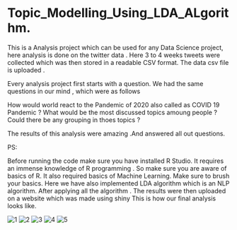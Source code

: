 # Topic_Modelling_Using_LDA_ALgorithm.
This is a  Analysis project  which can be used for any Data Science project, here analysis is done on the twitter data . 
Here 3 to 4 weeks tweets were collected which was then stored in a readable CSV format.
The data csv file is uploaded .

Every analysis project first starts with a question.
We had the same questions in our mind , which were as follows 


How would world react to the Pandemic of 2020 also called as COVID 19 Pandemic ?
What would be the most discussed topics amoung people ?
Could there be any grouping in thoes topics ? 

The results of this analysis were amazing .And answered all out questions.

PS:

Before running the code make sure you have installed R Studio.
It requires an immense knowledge of R programming . So make sure you are aware of basics of R.
It also required basics of Machine Learning. 
Make sure to brush your basics.
Here we have also implemented LDA algorithm which is an NLP algorithm.
After applying all the algorithm . The results were then uploaded on a website which was made using shiny 
This is how our final analysis looks like.

![1](https://user-images.githubusercontent.com/57183634/88646715-f92ec680-d0e2-11ea-97a9-1bd8f94343e2.PNG)
![2](https://user-images.githubusercontent.com/57183634/88646731-fcc24d80-d0e2-11ea-9bea-4fe10a9ff169.PNG)
![3](https://user-images.githubusercontent.com/57183634/88646734-fd5ae400-d0e2-11ea-911e-db96400fec16.PNG)
![4](https://user-images.githubusercontent.com/57183634/88646738-fdf37a80-d0e2-11ea-9fb8-9a79984438a3.PNG)
![5](https://user-images.githubusercontent.com/57183634/88646743-ff24a780-d0e2-11ea-8ece-552c4092e947.PNG)





